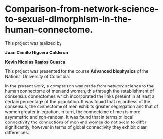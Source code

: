# Comparison-from-network-science-to-sexual-dimorphism-in-the-human-connectome.
This project was realized by

**Juan Camilo Higuera Calderon**

**Kevin Nicolas Ramos Guasca**

This project was presented for the course **Advanced biophysics** of the National University of Colombia.

In the present work, a comparison was made from network science to the human connectome of men and women, this through the establishment of consensus connectomes which incorporated the links present in at least a certain percentage of the population. It was found that regardless of the consensus, the connectome of men exhibits greater segregation and that of women greater integration, in turn, the connectome of men is more asymmetric and non-random. It was found that in terms of local connectivity the connections of men and women do not seem to differ significantly, however in terms of global connectivity they exhibit clear differences.
